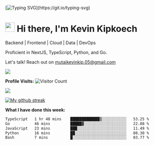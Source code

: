 
[![Typing SVG](https://readme-typing-svg.herokuapp.com?font=Courier+new&color=%23808080&size=40&width=800&duration=6969&lines=Welcome+to+my+profile!)](https://git.io/typing-svg)
# <img src="https://raw.githubusercontent.com/iampavangandhi/iampavangandhi/master/gifs/Hi.gif" width="30px"> Hi there, I'm Kevin Kipkoech

Backend | Frontend | Cloud | Data | DevOps

Proficient in NextJS, TypeScript, Python, and Go. 

Let's talk! Reach out on mutaikevinkip.05@gmail.com 

[![](https://img.shields.io/badge/linkedin-%230077B5.svg?style=for-the-badge&logo=linkedin)](https://www.linkedin.com/in/kevin-kipkoech-651a15108)


**Profile Visits:**
![Visitor Count](https://profile-counter.glitch.me/KevinKipkoechMutai/count.svg)

<img src="https://github-readme-stats.vercel.app/api/top-langs?username=KevinKipkoechMutai&layout=compact&theme=blue-green"/>

[![My github streak](https://github-readme-streak-stats.herokuapp.com/?user=KevinKipkoechMutai&theme=blue-green)](https://github.com/KevinKIpkoechMutai/github-readme-streak-stats)


**What I have done this week:**
<!--START_SECTION:waka-->

```txt
TypeScript   1 hr 48 mins    █████████████▒░░░░░░░░░░░   53.25 %
Go           46 mins         █████▓░░░░░░░░░░░░░░░░░░░   22.88 %
JavaScript   23 mins         ███░░░░░░░░░░░░░░░░░░░░░░   11.49 %
Python       16 mins         ██░░░░░░░░░░░░░░░░░░░░░░░   08.30 %
Bash         7 mins          █░░░░░░░░░░░░░░░░░░░░░░░░   03.77 %
```

<!--END_SECTION:waka-->

